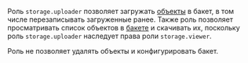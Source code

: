 Роль `storage.uploader` позволяет загружать [объекты](../../storage/concepts/object.md) в бакет, в том числе перезаписывать загруженные ранее. Также роль позволяет просматривать список объектов в [бакете](../../storage/concepts/bucket.md) и скачивать их, поскольку роль `storage.uploader` наследует права роли `storage.viewer`.

Роль не позволяет удалять объекты и конфигурировать бакет.
